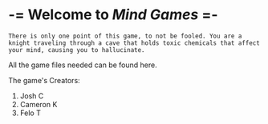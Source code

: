 # -= Welcome to _Mind Games_ =-  

```There is only one point of this game, to not be fooled. You are a knight traveling through a cave that holds toxic chemicals that affect your mind, causing you to hallucinate.```

All the game files needed can be found here.

The game's Creators:
1. Josh C
2. Cameron K
3. Felo T
